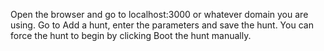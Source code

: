 Open the browser and go to localhost:3000 or whatever domain you are using.
Go to Add a hunt, enter the parameters and save the hunt. You can force the hunt to begin
by clicking Boot the hunt manually.
